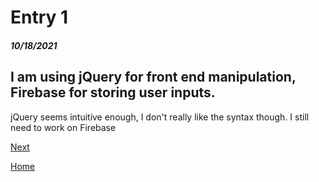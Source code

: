 # Entry 1
##### 10/18/2021

## I am using jQuery for front end manipulation, Firebase for storing user inputs.
jQuery seems intuitive enough, I don't really like the syntax though.
I still need to work on Firebase

[Next](entry02.md)

[Home](../README.md)